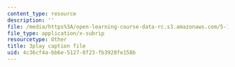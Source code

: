 ```yaml
---
content_type: resource
description: ''
file: /media/https%3A/open-learning-course-data-rc.s3.amazonaws.com/5-111sc-principles-of-chemical-science-fall-2014/4c36cf4abb6e51278f23fb3928fe158b_OjhZYx1FbhI.vtt
file_type: application/x-subrip
resourcetype: Other
title: 3play caption file
uid: 4c36cf4a-bb6e-5127-8f23-fb3928fe158b
---
```

